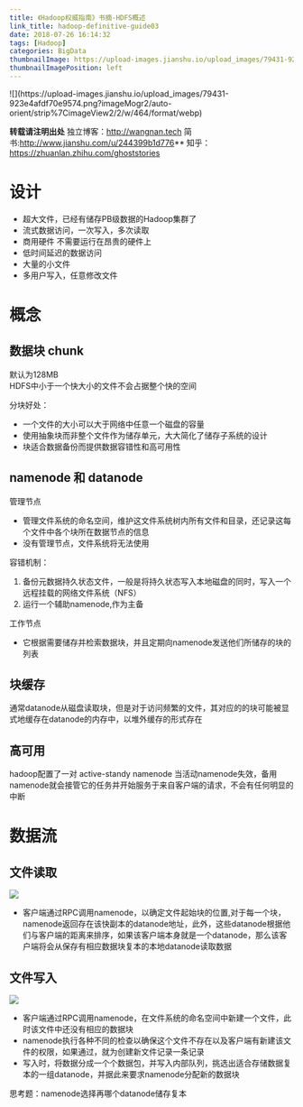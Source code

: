 ```yaml
---
title: 《Hadoop权威指南》书摘-HDFS概述
link_title: hadoop-definitive-guide03
date: 2018-07-26 16:14:32
tags: [Hadoop]
categories: BigData
thumbnailImage: https://upload-images.jianshu.io/upload_images/79431-923e4afdf70e9574.png?imageMogr2/auto-orient/strip%7CimageView2/2/w/464/format/webp
thumbnailImagePosition: left
---
```

<span/>
<!-- more -->
![](https://upload-images.jianshu.io/upload_images/79431-923e4afdf70e9574.png?imageMogr2/auto-orient/strip%7CimageView2/2/w/464/format/webp)
<!-- toc -->

**转载请注明出处**
独立博客：http://wangnan.tech 
简书:http://www.jianshu.com/u/244399b1d776**
知乎：https://zhuanlan.zhihu.com/ghoststories

# 设计
- 超大文件，已经有储存PB级数据的Hadoop集群了
- 流式数据访问，一次写入，多次读取
- 商用硬件 不需要运行在昂贵的硬件上
- 低时间延迟的数据访问
- 大量的小文件
- 多用户写入，任意修改文件

# 概念
## 数据块 chunk
默认为128MB  
HDFS中小于一个快大小的文件不会占据整个快的空间

分块好处：
- 一个文件的大小可以大于网络中任意一个磁盘的容量
- 使用抽象块而非整个文件作为储存单元，大大简化了储存子系统的设计
- 块适合数据备份而提供数据容错性和高可用性

## namenode 和 datanode

管理节点
- 管理文件系统的命名空间，维护这文件系统树内所有文件和目录，还记录这每个文件中各个块所在数据节点的信息
- 没有管理节点，文件系统将无法使用

容错机制：
1. 备份元数据持久状态文件，一般是将持久状态写入本地磁盘的同时，写入一个远程挂载的网络文件系统（NFS）
2. 运行一个辅助namenode,作为主备

工作节点
- 它根据需要储存并检索数据块，并且定期向namenode发送他们所储存的块的列表

## 块缓存
通常datanode从磁盘读取块，但是对于访问频繁的文件，其对应的的块可能被显式地缓存在datanode的内存中，以堆外缓存的形式存在

## 高可用
hadoop配置了一对  active-standy namenode 当活动namenode失效，备用namenode就会接管它的任务并开始服务于来自客户端的请求，不会有任何明显的中断

# 数据流
## 文件读取
![](https://upload-images.jianshu.io/upload_images/79431-eddcdd26303a9789.png?imageMogr2/auto-orient/strip%7CimageView2/2/w/628/format/webp)

- 客户端通过RPC调用namenode，以确定文件起始块的位置,对于每一个块，namenode返回存在该快副本的datanode地址，此外，这些datanode根据他们与客户端的距离来排序，如果该客户端本身就是一个datanode，那么该客户端将会从保存有相应数据块复本的本地datanode读取数据


## 文件写入
![](https://upload-images.jianshu.io/upload_images/79431-fc8fa64892ce3f33.png?imageMogr2/auto-orient/strip%7CimageView2/2/w/641/format/webp)

- 客户端通过RPC调用namenode，在文件系统的命名空间中新建一个文件，此时该文件中还没有相应的数据块
- namenode执行各种不同的检查以确保这个文件不存在以及客户端有新建该文件的权限，如果通过，就为创建新文件记录一条记录
- 写入时，将数据分成一个个数据包，并写入内部队列，挑选出适合存储数据复本的一组datanode，并据此来要求namenode分配新的数据块

思考题：namenode选择再哪个datanode储存复本
